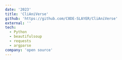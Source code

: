 ```yaml
---
date: '2023'
title: 'CliAniVerse'
github: 'https://github.com/C0DE-SLAYER/CliAniVerse'
external: ''
tech:
  - Python
  - beautifulsoup
  - requests
  - argparse
company: 'open source'
---
```

